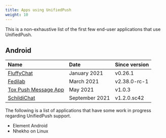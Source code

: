 ```yaml
---
title: Apps using UnifiedPush
weight: 10
---
```


This is a non-exhaustive list of the first few end-user applications that use UnifiedPush.

## Android

| Name                                                               | Date         | Since version |
| :----------------------------------------------------------------- | :----------- | :------------ |
| [FluffyChat](https://fluffychat.im/)                               | January 2021 | v0.26.1       |
| [Fedilab](https://fedilab.app/)                                    | March 2021   | v2.38.0-rc-1  |
| [Tox Push Message App](https://github.com/zoff99/tox_push_msg_app) | May 2021     | v1.0.3        |
| [SchildiChat](https://github.com/SchildiChat/SchildiChat-android/) | September 2021| v1.2.0.sc42   |

The following is a list of applications that have some work in progress regarding UnifiedPush support.

- Element Android
- Nhekho on Linux
